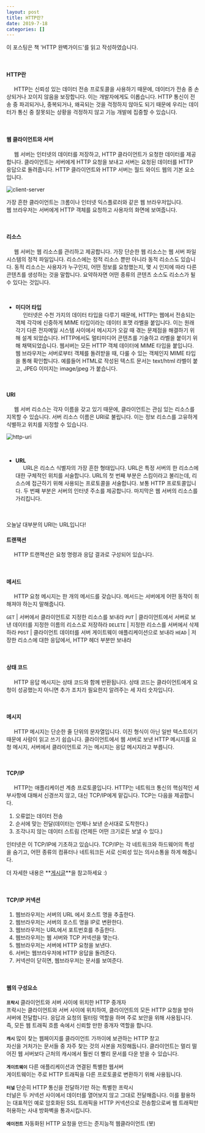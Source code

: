 ```yaml
---
layout: post
title: HTTP란?
date: 2019-7-18
categories: []
---
```


이 포스팅은 책 'HTTP 완벽가이드'를 읽고 작성하였습니다.  
  
<br>

#### HTTP란
&nbsp;&nbsp;&nbsp;&nbsp; HTTP는 신뢰성 있는 데이터 전송 프로토콜을 사용하기 때문에, 데이터가 전송 중 손상되거나 꼬이지 않음을 보장합니다. 
이는 개발자에게도 이롭습니다. HTTP 통신이 전송 중 파괴되거나, 중복되거나, 왜곡되는 것을 걱정하지 않아도 되기 때문에 우리는 데이터가 통신 중 잘못되는 상황을 걱정하지 않고 기능 개발에 집중할 수 있습니다.

<br>

#### 웹 클라이언트와 서버

&nbsp;&nbsp;&nbsp;&nbsp; 웹 서버는 인터넷의 데이터를 저장하고, HTTP 클라이언트가 요청한 데이터를 제공합니다.
클라이언트는 서버에게 HTTP 요청을 보내고 서버는 요청된 데이터를 HTTP 응답으로 돌려줍니다. 
HTTP 클라이언트와 HTTP 서버는 월드 와이드 웹의 기본 요소입니다.

![client-server](https://drive.google.com/uc?id=1h2hEPUZ6wLGnBfxxgGWKLlvmBycgokqa)

가장 흔한 클라이언트는 크롬이나 인터넷 익스플로러와 같은 웹 브라우저입니다.  
웹 브라우저는 서버에게 HTTP 객체를 요청하고 사용자의 화면에 보여줍니다.

<br>

#### 리소스

&nbsp;&nbsp;&nbsp;&nbsp; 웹 서버는 웹 리소스를 관리하고 제공합니다. 가장 단순한 웹 리소스는 웹 서버 파일 시스템의 정적 파일입니다. 
리소스에는 정적 리소스 뿐만 아니라 동적 리소스도 있습니다. 동적 리소스는 사용자가 누구인지, 어떤 정보를 요청했는지, 몇 시 인지에 따라 다른 콘텐츠를 생성하는 것을 말합니다. 요약하자면 어떤 종류의 콘텐츠 소스도 리소스가 될 수 있다는 것입니다.

<br>

* **미디어 타입** <br>
&nbsp;&nbsp;&nbsp;&nbsp; 인터넷은 수천 가지의 데이터 타입을 다루기 때문에, HTTP는 웹에서 전송되는 객체 각각에 신중하게 MIME 타입이라는 데이터 포맷 라벨을 붙입니다. 이는 원래 각기 다른 전자메일 시스템 사이에서 메시지가 오갈 때 겪는 문제점을 해결하기 위해 설계 되었습니다. HTTP에서도 멀티미디어 콘텐츠를 기술하고 라벨을 붙이기 위해 채택되었습니다.
웹서버는 모든 HTTP 객체 데이터에 MIME 타입을 붙입니다. 웹 브라우저는 서버로부터 객체를 돌려받을 때, 다룰 수 있는 객체인지 MIME 타입을 통해 확인합니다.
예를들어 HTML로 작성된 텍스트 문서는 text/html 라벨이 붙고, JPEG 이미지는 image/jpeg 가 붙습니다.

<br>

#### URI

&nbsp;&nbsp;&nbsp;&nbsp; 웹 서버 리소스는 각자 이름을 갖고 있기 때문에, 클라이언트는 관심 있는 리소스를 지목할 수 있습니다. 서버 리소스 이름은 URI로 불립니다. 이는 정보 리소스를 고유하게 식별하고 위치를 지정할 수 있습니다.

![http-uri](https://drive.google.com/uc?id=1D5IdjQoIy5wlrg9VzLFAqnZ8kkKd9Ggx)

<br>

* **URL** <br>
&nbsp;&nbsp;&nbsp;&nbsp; URL은 리소스 식별자의 가장 흔한 형태입니다. URL은 특정 서버의 한 리소스에 대한 구체적인 위치를 서술합니다.
URL의 첫 번째 부분은 스킴이라고 불리는데, 리소스에 접근하기 위해 사용되는 프로토콜을 서술합니다. 보통 HTTP 프로토콜입니다.
두 번째 부분은 서버의 인터넷 주소를 제공합니다.
마지막은 웹 서버의 리소스를 가리킵니다.
<br>
<br>
오늘날 대부분의 URI는 URL입니다!

<br>

#### 트랜잭션

&nbsp;&nbsp;&nbsp;&nbsp; HTTP 트랜잭션은 요청 명령과 응답 결과로 구성되어 있습니다.

<br>

#### 메서드

&nbsp;&nbsp;&nbsp;&nbsp; HTTP 요청 메시지는 한 개의 메서드를 갖습니다. 메서드는 서버에게 어떤 동작이 취해져야 하는지 말해줍니다.

`GET` | 서버에서 클라이언트로 지정한 리소스를 보내라
`PUT` | 클라이언트에서 서버로 보낸 데이터를 지정한 이름의 리소스로 저장하라
`DELETE` | 지정한 리소스를 서버에서 삭제하라
`POST` | 클라이언트 데이터를 서버 게이트웨이 애플리케이션으로 보내라
`HEAD` | 저장한 리소스에 대한 응답에서, HTTP 헤더 부분만 보내라

<br>

#### 상태 코드

&nbsp;&nbsp;&nbsp;&nbsp; HTTP 응답 메시지는 상태 코드와 함께 반환됩니다. 상태 코드는 클라이언트에게 요청이 성공했는지 아니면 추가 조치가 필요한지 알려주는 세 자리 숫자입니다.

<br>

#### 메시지

&nbsp;&nbsp;&nbsp;&nbsp; HTTP 메시지는 단순한 줄 단위의 문자열입니다. 이진 형식이 아닌 일반 텍스트이기 때문에 사람이 읽고 쓰기 쉽습니다.
클라이언트에서 웹 서버로 보낸 HTTP 메시지를 요청 메시지, 서버에서 클라이언트로 가는 메시지는 응답 메시지라고 부릅니다. 

<br>

#### TCP/IP

&nbsp;&nbsp;&nbsp;&nbsp; HTTP는 애플리케이션 계층 프로토콜입니다. HTTP는 네트워크 통신의 핵심적인 세부사항에 대해서 신경쓰지 않고, 대신 TCP/IP에게 맡깁니다.
TCP는 다음을 제공합니다.
1. 오류없는 데이터 전송
2. 순서에 맞는 전달(데이터는 언제나 보낸 순서대로 도착한다.)
3. 조각나지 않는 데이터 스트림 (언제든 어떤 크기로든 보낼 수 있다.)

인터넷은 이 TCP/IP에 기초하고 있습니다. 
TCP/IP는 각 네트워크와 하드웨어의 특성을 숨기고, 어떤 종류의 컴퓨터나 네트워크든 서로 신뢰성 있는 의사소통을 하게 해줍니다.

더 자세한 내용은 **[게시글]**을 참고하세요 :)

<br>

#### TCP/IP 커넥션

1. 웹브라우저는 서버의 URL 에서 호스트 명을 추출한다.
2. 웹브라우저는 서버의 호스트 명을 IP로 변환한다.
3. 웹브라우저는 URL에서 포트번호를 추출한다.
4. 웹브라우저는 웹 서버와 TCP 커넥션을 맺는다.
5. 웹브라우저는 서버에 HTTP 요청을 보낸다.
6. 서버는 웹브라우저에 HTTP 응답을 돌려준다.
7. 커넥션이 닫히면, 웹브라우저는 문서를 보여준다.

<br>

#### 웹의 구성요소

**`프락시`** 클라이언트와 서버 사이에 위치한 HTTP 중개자  
프락시는 클라이언트와 서버 사이에 위치하여, 클라이언트의 모든 HTTP 요청을 받아 서버에 전달합니다. 
응답과 요청의 필터링 역할을 하며 주로 보안을 위해 사용됩니다. 즉, 모든 웹 트래픽 흐름 속에서 신뢰할 만한 중개자 역할을 합니다.

**`캐시`** 많이 찾는 웹페이지를 클라이언트 가까이에 보관하는 HTTP 창고  
자신을 거처가는 문서들 중 자주 찾는 것의 사본을 저장해둡니다. 클라이언트는 멀리 떨어진 웹 서버보다 근처의 캐시에서 훨씬 더 빨리 문서를 다운 받을 수 있습니다.

**`게이트웨이`** 다른 애플리케이션과 연결된 특별한 웹서버  
게이트웨이는 주로 HTTP 트래픽을 다른 프로토콜로 변환하기 위해 사용됩니다.

**`터널`** 단순히 HTTP 통신을 전달하기만 하는 특별한 프락시  
터널은 두 커넥션 사이에서 데이터를 열어보지 않고 그대로 전달해줍니다. 
이를 활용하는 대표적인 예로 암호화된 SSL 트래픽을 HTTP 커넥션으로 전송함으로써 웹 트래픽만 허용하는 사내 방화벽을 통과시킵니다.

**`에이전트`** 자동화된 HTTP 요청을 만드는 준지능적 웹클라이언트 (봇)

[게시글]: https://jongjineee.github.io/datascience/2018/12/31/tcp_ip.html "TCP/IP"